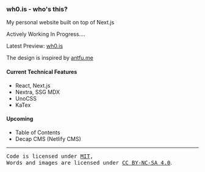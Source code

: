 ### wh0.is - who's this?

My personal website built on top of Next.js

Actively Working In Progress....

Latest Preview: [wh0.is](https://next.wh0.is)

The design is inspired by [antfu.me](https://antfu.me)

#### Current Technical Features

-   React, Next.js
-   Nextra, SSG MDX
-   UnoCSS
-   KaTex

#### Upcoming

-   Table of Contents
-   Decap CMS (Netlify CMS)

<hr />

<samp>Code is licensed under <a href='./LICENSE'>MIT</a>,<br> Words and images are licensed
under <a href='https://creativecommons.org/licenses/by-nc-sa/4.0/'>CC BY-NC-SA 4.0</a></samp>.
